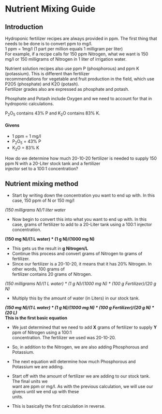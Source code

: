 # Nutrient Mixing Guide

## Introduction

Hydroponic fertilizer recipes are always provided in ppm. The first thing that needs to be done is to convert ppm to mg/l.  
1 ppm = 1mg/l (1 part per million equals 1 milligram per liter)  
For example, if a recipe calls for 150 ppm Nitrogen, what we want is 150 mg/l or 150 milligrams of Nitrogen in 1 liter of irrigation water.  

Nutrient solution recipes also use ppm P (phosphorous) and ppm K (potassium). This is different than fertilizer  
recommendations for vegetable and fruit production in the field, which use P2O5 (phosphate) and K2O (potash).  
Fertilizer grades also are expressed as phosphate and potash.

Phosphate and Potash include Oxygen and we need to account for that in hydroponic calculations.

P<sub>2</sub>O<sub>5</sub> contains 43% P and K<sub>2</sub>O contains 83% K.

#### Givens

   - 1 ppm = 1 mg/l
   - P<sub>2</sub>O<sub>5</sub> = 43% P
   - K<sub>2</sub>O = 83% K

How do we determine how much 20-10-20 fertilizer is needed to supply 150 ppm N with a 20-Liter stock tank and a fertilizer  
injector set to a 100:1 concentration?

## Nutrient mixing method
    
   - Start by writing down the concentration you want to end up with. In this case, 150 ppm of N
   or 150 mg/l

   _(150 milligrams N)/1 liter water_

   - Now begin to convert this into what you want to end up with. In this case, grams of fertilizer to add to a
   20-Liter tank using a 100:1 injector concentration.
   
   **(150 mg N)/(1 L water) * (1 g N)/(1000 mg N)**
   - This gets us the result in **g Nitrogen/L**  
   - Continue this process and convert grams of Nitrogen to grams of fertilizer.
   - Since our fertilizer is a 20-10-20, it means that it has 20% Nitrogen. In other words, 100 grams of  
   fertilizer contains 20 grams of Nitrogen.

   _(150 milligrams N)/(1 L water) * (1 g N)/(1000 mg N) * (100 g Fertilizer)/(20 g N)_

   - Multiply this by the amount of water (in Liters) in our stock tank.
   
   ***(150 mg N)/(1 L water) * (1 g N)/(1000 mg N) * (100 g Fertilizer)/(20 g N) * (20 L)***  
   **This is the first basic equation**

   - We just determined that we need to add **X** grams of fertilizer to supply **Y** ppm of Nitrogen using a 100:1  
   concentration. The fertilizer we used was 20-10-20.

   - So, in addition to the Nitrogen, we are also adding Phosphorous and Potassium.
   - The next equation will determine how much Phosphorous and Potassium we are adding.
   - Start off with the amount of fertilizer we are adding to our stock tank. The final units we  
   want are ppm or mg/l. As with the previous calculation, we will use our givens until we end up with these  
   units.
   - This is basically the first calculation in reverse.
